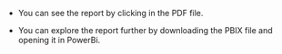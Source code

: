 - You can see the report by clicking in the PDF file. 

- You can explore the report further by downloading the PBIX file and opening it in PowerBi. 
